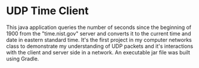 # UDP Time Client
This java application queries the number of seconds since the beginning of 1900 from the "time.nist.gov" server and converts it to the current time and date in eastern standard time. 
It's the first project in my computer networks class to demonstrate my understanding of UDP packets and it's interactions with the client and server side in a network.
An executable jar file was built using Gradle.
